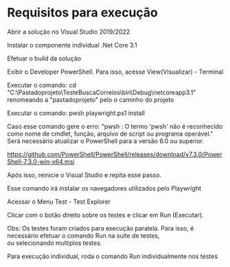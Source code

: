 # Requisitos para execução

 Abrir a solução no Visual Studio 2019/2022
 
 Instalar o componente individual .Net Core 3.1
 
 Efetuar o build da solução
 
 Exibir o Developer PowerShell. Para isso, acesse View(Visualizar) - Terminal
 
 Executar o comando: cd "C:\Pastadoprojeto\TesteBuscaCorreios\bin\Debug\netcoreapp3.1" 
 renomeando a "pastadoprojeto" pelo o caminho do projeto
 
 Executar o comando: pwsh playwright.ps1 install
 
 Caso esse comando gere o erro: "pwsh : O termo 'pwsh' não é reconhecido como nome de cmdlet, função, arquivo de script ou programa operável."
 Será necessário atualizar o PowerShell para a versão 6.0 ou superior.
 
 https://github.com/PowerShell/PowerShell/releases/download/v7.3.0/PowerShell-7.3.0-win-x64.msi

 Após isso, reinicie o Visual Studio e repita esse passo.
 
 Esse comando irá instalar os navegadores utilizados pelo Playwright
 
 Acessar o Menu Test - Test Explorer
 
 Clicar com o botão direito sobre os testes e clicar em Run (Executar).
 
 Obs: Os testes foram criados para execução paralela. Para isso, é necessário efetuar o comando Run na suite de testes,  
 ou selecionando multiplos testes.
 
 Para execução individual, roda o comando Run individualmente nos testes
 
 

